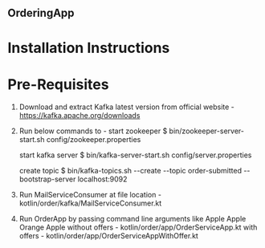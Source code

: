 ## OrderingApp

# Installation Instructions

# Pre-Requisites

1. Download and extract Kafka latest version from official website - https://kafka.apache.org/downloads
2. Run below commands to - 
   start zookeeper
   $ bin/zookeeper-server-start.sh config/zookeeper.properties
   
   start kafka server
   $ bin/kafka-server-start.sh config/server.properties
   
   create topic
   $ bin/kafka-topics.sh --create --topic order-submitted --bootstrap-server localhost:9092
   
3. Run MailServiceConsumer at file location -  kotlin/order/kafka/MailServiceConsumer.kt 

4. Run OrderApp by passing command line arguments like Apple Apple Orange Apple
      without offers - kotlin/order/app/OrderServiceApp.kt
      with offers - kotlin/order/app/OrderServiceAppWithOffer.kt
      
      
      
      


